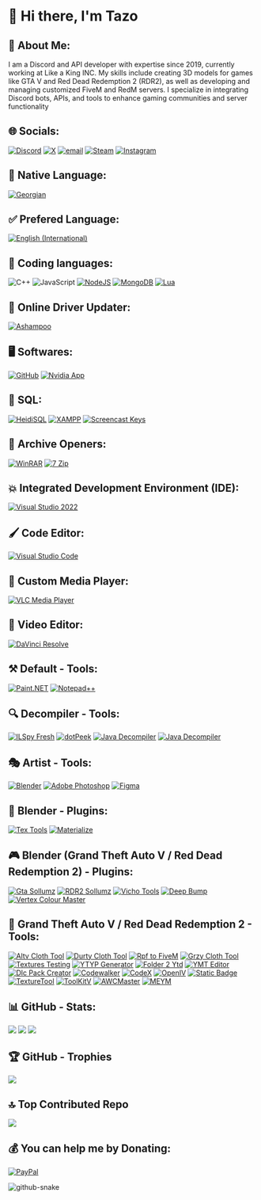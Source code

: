 # 👋 Hi there, I'm Tazo

## 💫 About Me:
I am a Discord and API developer with expertise since 2019, currently working at Like a King INC. My skills include creating 3D models for games like GTA V and Red Dead Redemption 2 (RDR2), as well as developing and managing customized FiveM and RedM servers. I specialize in integrating Discord bots, APIs, and tools to enhance gaming communities and server functionality

## 🌐 Socials:
[![Discord](https://img.shields.io/badge/Discord-%237289DA.svg?logo=discord&logoColor=white)](https://discord.com/users/1078307901694808164) 
[![X](https://img.shields.io/badge/X-black.svg?logo=X&logoColor=white)](https://x.com/tamaz_benidze) 
[![email](https://img.shields.io/badge/Email-D14836?logo=gmail&logoColor=white)](mailto:tamaz.benidze16@gmail.com)
[![Steam](https://img.shields.io/badge/steam-blue?style=flat&logo=steam&logoColor=white)](https://steamcommunity.com/id/tamazius/)
[![Instagram](https://img.shields.io/badge/Instagram-%23E4405F.svg?logo=instagram&logoColor=white)](https://www.instagram.com/tamaz.benidze/)

## 👅 Native Language:
[![Georgian](https://img.shields.io/badge/GE-darkred?style=for-the-badge&label=Georgian&labelColor=white)](https://en.wikipedia.org/wiki/Georgia_(country))

## ✅ Prefered Language:
[![English (International)](https://img.shields.io/badge/EN-darkred?style=for-the-badge&label=English&labelColor=darkblue)](https://en.wikipedia.org/wiki/International_English)

## 📜 Coding languages:
![C++](https://img.shields.io/badge/c++-%2300599C.svg?style=for-the-badge&logo=c%2B%2B&logoColor=white)
![JavaScript](https://img.shields.io/badge/javascript-%23323330.svg?style=for-the-badge&logo=javascript&logoColor=%23F7DF1E)
[![NodeJS](https://img.shields.io/badge/node.js-6DA55F?style=for-the-badge&logo=node.js&logoColor=white)](https://nodejs.org/en)
[![MongoDB](https://img.shields.io/badge/MongoDB-%234ea94b.svg?style=for-the-badge&logo=mongodb&logoColor=white)](https://www.mongodb.com/)
[![Lua](https://img.shields.io/badge/lua-%232C2D72.svg?style=for-the-badge&logo=lua&logoColor=white)](https://www.lua.org/)

## 🧫 Online Driver Updater:
[![Ashampoo](https://img.shields.io/badge/Ashampoo-lightblue?style=for-the-badge)](https://www.ashampoo.com/)

## 🖥️ Softwares:
[![GitHub](https://img.shields.io/badge/GitHub-black?style=for-the-badge)](https://git-scm.com/)
[![Nvidia App](https://img.shields.io/badge/NVIDIA%20App-green?style=for-the-badge)](https://www.nvidia.com/en-us/software/nvidia-app/)

## 🧢 SQL:
[![HeidiSQL](https://img.shields.io/badge/SQL-white?style=for-the-badge&label=Heidi&labelColor=green)](https://www.heidisql.com/)
[![XAMPP](https://img.shields.io/badge/XAMPP-orange?style=for-the-badge)](https://www.apachefriends.org/)
[![Screencast Keys](https://img.shields.io/badge/Screencast%20Keys-black?style=for-the-badge)](https://extensions.blender.org/add-ons/screencast-keys/)

## 💼 Archive Openers:
[![WinRAR](https://img.shields.io/badge/WinRAR-red?style=for-the-badge)](https://www.rarlab.com/download.htm)
[![7 Zip](https://img.shields.io/badge/zip-white?style=for-the-badge&label=7&labelColor=black)](https://www.7-zip.org/download.html)

## 💥 Integrated Development Environment (IDE):
[![Visual Studio 2022](https://img.shields.io/badge/Visual%20Studio%202022-purple?style=for-the-badge)](https://visualstudio.microsoft.com/)

## 🖌️ Code Editor:
[![Visual Studio Code](https://img.shields.io/badge/Visual%20Studio%20Code-blue?style=for-the-badge)](https://code.visualstudio.com/)

## 🎴 Custom Media Player:
[![VLC Media Player](https://img.shields.io/badge/Media%20Player-white?style=for-the-badge&label=VLC&labelColor=orange)](https://www.videolan.org/)

## 🎥 Video Editor:
[![DaVinci Resolve](https://img.shields.io/badge/Resolve-red?style=for-the-badge&label=DaVinci&labelColor=yellow)](https://www.blackmagicdesign.com/products/davinciresolve)

## ⚒️ Default - Tools:
[![Paint.NET](https://img.shields.io/badge/.NET-blue?style=for-the-badge&label=Paint&labelColor=white)](https://www.getpaint.net/)
[![Notepad++](https://img.shields.io/badge/%2B%2B-green?style=for-the-badge&label=Notepad&labelColor=%23dcc576)](https://notepad-plus-plus.org/)

## 🔍 Decompiler - Tools:
[![ILSpy Fresh](https://img.shields.io/badge/Fresh-white?style=for-the-badge&label=ILSpy&labelColor=lightblue)](https://apps.microsoft.com/detail/xp8c26vdwlp4t4?launch=true&mode=full&hl=en-us&gl=ge&ocid=bingwebsearch)
[![dotPeek](https://img.shields.io/badge/Peek-white?style=for-the-badge&label=Dot&labelColor=black)](https://www.jetbrains.com/decompiler/)
[![Java Decompiler](https://img.shields.io/badge/Decompiler-white?style=for-the-badge&label=Java&labelColor=gray)](https://java-decompiler.github.io/)
[![Java Decompiler](https://img.shields.io/badge/Java%20Decompiler-red?style=for-the-badge)](http://www.javadecompilers.com/)

## 🎭 Artist - Tools:
[![Blender](https://img.shields.io/badge/blender-orange?style=for-the-badge&logo=blender&logoColor=white)](https://www.blender.org/download/)
[![Adobe Photoshop](https://img.shields.io/badge/photoshop-blue?style=for-the-badge&logo=google%20photos&logoColor=white&label=adobe&labelColor=blue)](https://www.adobe.com/products/photoshop.html)
[![Figma](https://img.shields.io/badge/figma-black?style=for-the-badge&logo=figma&logoColor=white)](https://www.figma.com/downloads/)

## 🔌 Blender - Plugins:
[![Tex Tools](https://img.shields.io/badge/Tools-blue?style=for-the-badge&label=Tex&labelColor=red)](https://github.com/franMarz/TexTools-Blender/releases)
[![Materialize](https://img.shields.io/badge/Materialize-cyan?style=for-the-badge&cacheSeconds=https%3A%2F%2Fboundingboxsoftware.com%2Fmaterialize%2F)](https://boundingboxsoftware.com/materialize/)

## 🎮 Blender (Grand Theft Auto V / Red Dead Redemption 2) - Plugins:
[![Gta Sollumz](https://img.shields.io/badge/GTAV-darkgreen?style=for-the-badge&label=Sollumz&labelColor=orange)](https://docs.sollumz.org/)
[![RDR2 Sollumz](https://img.shields.io/badge/RDR2-darkred?style=for-the-badge&label=Sollumz&labelColor=orange)](https://github.com/Sollumz/Sollumz_RDR)
[![Vicho Tools](https://img.shields.io/badge/Tools-yellow?style=for-the-badge&label=Vicho&labelColor=orange)](https://github.com/Hancapo/VichoTools/releases)
[![Deep Bump](https://img.shields.io/badge/Bump-violet?style=for-the-badge&label=Deep&labelColor=pink)](https://github.com/HugoTini/DeepBump/releases)
[![Vertex Colour Master](https://img.shields.io/badge/VCM-green?style=for-the-badge)](https://github.com/andyp123/blender_vertex_color_master/releases)

## 🔧 Grand Theft Auto V / Red Dead Redemption 2 - Tools:
[![Altv Cloth Tool](https://img.shields.io/badge/tool-black?style=for-the-badge&label=altv%20cloth&labelColor=white)](https://github.com/indilo53/altv-cloth-tool/releases)
[![Durty Cloth Tool](https://img.shields.io/badge/tool-purple?style=for-the-badge&label=durty%20cloth&labelColor=pink)](https://gta.clothing/)
[![Rpf to FiveM](https://img.shields.io/badge/fivem-red?style=for-the-badge&label=rpf%202&labelColor=orange)](https://github.com/Frostcloud-Development/rpf2fivem-repository)
[![Grzy Cloth Tool](https://img.shields.io/badge/tool-gray?style=for-the-badge&label=grzy%20cloth&labelColor=%238A8B8B)](https://github.com/grzybeek/grzyClothTool/releases)
[![Textures Testing](https://img.shields.io/badge/Testing-yellow?style=for-the-badge&label=Textures&labelColor=cyan)](https://github.com/taz-o/TexturesTesting)
[![YTYP Generator](https://img.shields.io/badge/generator-cyan?style=for-the-badge&label=ytyp&labelColor=blue)](https://www.gta5-mods.com/tools/ytyp-generator-using-odrs)
[![Folder 2 Ytd](https://img.shields.io/badge/ytd-orange?style=for-the-badge&label=folder%202&labelColor=yellow)](https://github.com/Hancapo/Folder2YTD/releases)
[![YMT Editor](https://img.shields.io/badge/editor-green?style=for-the-badge&label=ymt&labelColor=%234b5320)](https://github.com/grzybeek/YMTEditor/releases)
[![Dlc Pack Creator](https://img.shields.io/badge/creator-darkblue?style=for-the-badge&label=dlc%20pack&labelColor=%23cd9575)](https://www.gta5-mods.com/tools/dlc-pack-creator)
[![Codewalker](https://img.shields.io/badge/codewalker-red?style=for-the-badge&color=%23fa7878)](https://discord.gg/65GXTz4XzE)
[![CodeX](https://img.shields.io/badge/codex-yellow?style=for-the-badge)](https://www.patreon.com/dexyfex)
[![OpenIV](https://img.shields.io/badge/openiv-gray?style=for-the-badge&color=%236e6e6e)](https://openiv.com/)
[![Static Badge](https://img.shields.io/badge/Sharp-lightgray?style=for-the-badge&label=Siren&labelColor=red)](https://docs.sirensharp.dev/)
[![TextureTool](https://img.shields.io/badge/Toolkit-black?style=for-the-badge&label=Texture&labelColor=black)](https://www.gta5-mods.com/tools/texture-toolkit)
[![ToolKitV](https://img.shields.io/badge/V-purple?style=for-the-badge&label=ToolKit&labelColor=black)](https://umbrella.re/)
[![AWCMaster](https://img.shields.io/badge/AWCMaster-pink?style=for-the-badge)](https://github.com/qyful/AWCMaster)
[![MEYM](https://img.shields.io/badge/ME2YM-black?style=for-the-badge)](https://www.gta5-mods.com/tools/mapeditor-2-ymap-converter)

## 📊 GitHub - Stats:

![](https://github-readme-stats.vercel.app/api?username=taz-o&theme=gruvbox&hide_border=true&include_all_commits=false&count_private=false)
![](https://nirzak-streak-stats.vercel.app/?user=taz-o&theme=gruvbox&hide_border=true)
![](https://github-readme-stats.vercel.app/api/top-langs/?username=taz-o&theme=gruvbox&hide_border=true&include_all_commits=false&count_private=false&layout=compact)

## 🏆 GitHub - Trophies

![](https://github-profile-trophy.vercel.app/?username=taz-o&theme=gruvbox&no-frame=true&no-bg=true&margin-w=4)

## 🔝 Top Contributed Repo

![](https://github-contributor-stats.vercel.app/api?username=taz-o&limit=5&theme=gruvbox&combine_all_yearly_contributions=true)

## 💰 You can help me by Donating:
[![PayPal](https://img.shields.io/badge/PayPal-00457C?style=for-the-badge&logo=paypal&logoColor=white)](https://paypal.me/https://paypal.me/tamazza)

<picture>
  <source media="(prefers-color-scheme: dark)" srcset="https://raw.githubusercontent.com/tobiasmeyhoefer/tobiasmeyhoefer/output/github-snake-dark.svg" />
  <source media="(prefers-color-scheme: light)" srcset="https://raw.githubusercontent.com/tobiasmeyhoefer/tobiasmeyhoefer/output/github-snake.svg" />
  <img alt="github-snake" src="https://raw.githubusercontent.com/tobiasmeyhoefer/tobiasmeyhoefer/output/github-snake.svg" />
</picture>
